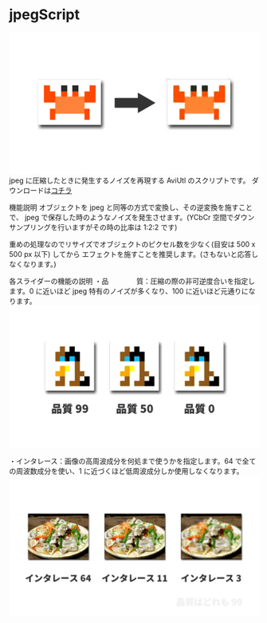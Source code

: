 # jpegScript
![top image](https://github.com/Totti95U/jpegScript/blob/image/main.png)
jpeg に圧縮したときに発生するノイズを再現する AviUtl のスクリプトです。
ダウンロードは[コチラ](https://github.com/Totti95U/jpegScript/releases)

機能説明
オブジェクトを jpeg と同等の方式で変換し、その逆変換を施すことで、
jpeg で保存した時のようなノイズを発生させます。(YCbCr 空間でダウンサンプリングを行いますがその時の比率は 1:2:2 です)

重めの処理なのでリサイズでオブジェクトのピクセル数を少なく(目安は 500 x 500 px 以下) してから
エフェクトを施すことを推奨します。(さもないと応答しなくなります。)

各スライダーの機能の説明
・品　　　　質：圧縮の際の非可逆度合いを指定します。0 に近いほど jpeg 特有のノイズが多くなり、100 に近いほど元通りになります。
![quality image](https://github.com/Totti95U/jpegScript/blob/image/quality.png)

・インタレース：画像の高周波成分を何処まで使うかを指定します。64 で全ての周波数成分を使い、1 に近づくほど低周波成分しか使用しなくなります。
![interlace image](https://github.com/Totti95U/jpegScript/blob/image/interlace.png)